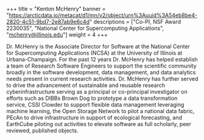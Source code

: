 +++
title = "Kenton McHenry"
banner = "https://arcticdata.io/metacat/d1/mn/v2/object/urn%3Auuid%3A54eb8be4-2820-4c51-9bd7-2e87ab9e6c4d"
descriptions = ["Co-PI, NSF Award 2230035", "National Center for Supercomputing Applications", "mchenry@illinois.edu"]
weight = 4
+++

Dr. McHenry is the Associate Director for Software at the National Center for Supercomputing Applications (NCSA) at the University of Illinois at Urbana-Champaign. For the past 12 years Dr. McHenry has helped establish a team of Research Software Engineers to support the scientific community broadly in the software development, data management, and data analytics needs present in current research activities.  Dr. McHenry has further served to drive the advancement of sustainable and reusable research cyberinfrastructure serving as a principal or co-principal investigator on efforts such as DIBBs Brown Dog to prototype a data transformation service, CSSI Clowder to support flexible data management leveraging machine learning, the Open Storage Network to pilot a national data fabric, PEcAn to drive infrastructure in support of ecological forecasting, and EarthCube piloting out activities to elevate software as full scholarly, peer reviewed, published objects.

